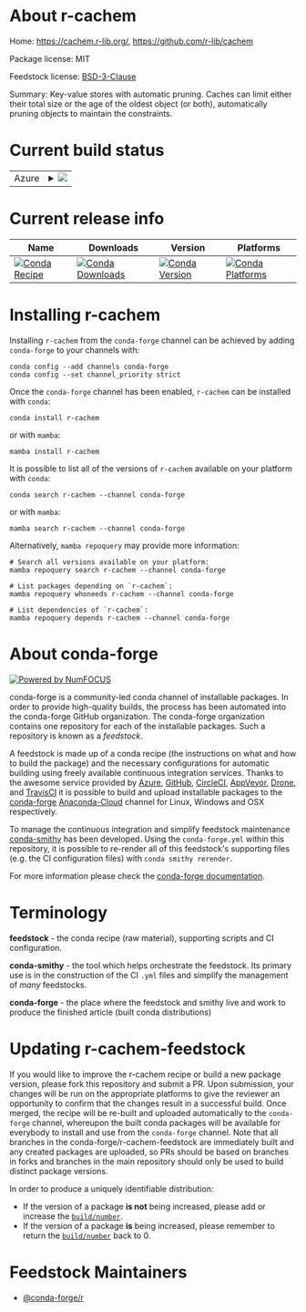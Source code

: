 About r-cachem
==============

Home: https://cachem.r-lib.org/, https://github.com/r-lib/cachem

Package license: MIT

Feedstock license: [BSD-3-Clause](https://github.com/conda-forge/r-cachem-feedstock/blob/main/LICENSE.txt)

Summary: Key-value stores with automatic pruning. Caches can limit either their total size or the age of the oldest object (or both), automatically pruning objects to maintain the constraints.

Current build status
====================


<table>
    
  <tr>
    <td>Azure</td>
    <td>
      <details>
        <summary>
          <a href="https://dev.azure.com/conda-forge/feedstock-builds/_build/latest?definitionId=11703&branchName=main">
            <img src="https://dev.azure.com/conda-forge/feedstock-builds/_apis/build/status/r-cachem-feedstock?branchName=main">
          </a>
        </summary>
        <table>
          <thead><tr><th>Variant</th><th>Status</th></tr></thead>
          <tbody><tr>
              <td>linux_64_r_base4.1</td>
              <td>
                <a href="https://dev.azure.com/conda-forge/feedstock-builds/_build/latest?definitionId=11703&branchName=main">
                  <img src="https://dev.azure.com/conda-forge/feedstock-builds/_apis/build/status/r-cachem-feedstock?branchName=main&jobName=linux&configuration=linux%20linux_64_r_base4.1" alt="variant">
                </a>
              </td>
            </tr><tr>
              <td>linux_64_r_base4.2</td>
              <td>
                <a href="https://dev.azure.com/conda-forge/feedstock-builds/_build/latest?definitionId=11703&branchName=main">
                  <img src="https://dev.azure.com/conda-forge/feedstock-builds/_apis/build/status/r-cachem-feedstock?branchName=main&jobName=linux&configuration=linux%20linux_64_r_base4.2" alt="variant">
                </a>
              </td>
            </tr><tr>
              <td>linux_aarch64_r_base4.1</td>
              <td>
                <a href="https://dev.azure.com/conda-forge/feedstock-builds/_build/latest?definitionId=11703&branchName=main">
                  <img src="https://dev.azure.com/conda-forge/feedstock-builds/_apis/build/status/r-cachem-feedstock?branchName=main&jobName=linux&configuration=linux%20linux_aarch64_r_base4.1" alt="variant">
                </a>
              </td>
            </tr><tr>
              <td>linux_aarch64_r_base4.2</td>
              <td>
                <a href="https://dev.azure.com/conda-forge/feedstock-builds/_build/latest?definitionId=11703&branchName=main">
                  <img src="https://dev.azure.com/conda-forge/feedstock-builds/_apis/build/status/r-cachem-feedstock?branchName=main&jobName=linux&configuration=linux%20linux_aarch64_r_base4.2" alt="variant">
                </a>
              </td>
            </tr><tr>
              <td>linux_ppc64le_r_base4.1</td>
              <td>
                <a href="https://dev.azure.com/conda-forge/feedstock-builds/_build/latest?definitionId=11703&branchName=main">
                  <img src="https://dev.azure.com/conda-forge/feedstock-builds/_apis/build/status/r-cachem-feedstock?branchName=main&jobName=linux&configuration=linux%20linux_ppc64le_r_base4.1" alt="variant">
                </a>
              </td>
            </tr><tr>
              <td>linux_ppc64le_r_base4.2</td>
              <td>
                <a href="https://dev.azure.com/conda-forge/feedstock-builds/_build/latest?definitionId=11703&branchName=main">
                  <img src="https://dev.azure.com/conda-forge/feedstock-builds/_apis/build/status/r-cachem-feedstock?branchName=main&jobName=linux&configuration=linux%20linux_ppc64le_r_base4.2" alt="variant">
                </a>
              </td>
            </tr><tr>
              <td>osx_64_r_base4.1</td>
              <td>
                <a href="https://dev.azure.com/conda-forge/feedstock-builds/_build/latest?definitionId=11703&branchName=main">
                  <img src="https://dev.azure.com/conda-forge/feedstock-builds/_apis/build/status/r-cachem-feedstock?branchName=main&jobName=osx&configuration=osx%20osx_64_r_base4.1" alt="variant">
                </a>
              </td>
            </tr><tr>
              <td>osx_64_r_base4.2</td>
              <td>
                <a href="https://dev.azure.com/conda-forge/feedstock-builds/_build/latest?definitionId=11703&branchName=main">
                  <img src="https://dev.azure.com/conda-forge/feedstock-builds/_apis/build/status/r-cachem-feedstock?branchName=main&jobName=osx&configuration=osx%20osx_64_r_base4.2" alt="variant">
                </a>
              </td>
            </tr><tr>
              <td>osx_arm64_r_base4.1</td>
              <td>
                <a href="https://dev.azure.com/conda-forge/feedstock-builds/_build/latest?definitionId=11703&branchName=main">
                  <img src="https://dev.azure.com/conda-forge/feedstock-builds/_apis/build/status/r-cachem-feedstock?branchName=main&jobName=osx&configuration=osx%20osx_arm64_r_base4.1" alt="variant">
                </a>
              </td>
            </tr><tr>
              <td>osx_arm64_r_base4.2</td>
              <td>
                <a href="https://dev.azure.com/conda-forge/feedstock-builds/_build/latest?definitionId=11703&branchName=main">
                  <img src="https://dev.azure.com/conda-forge/feedstock-builds/_apis/build/status/r-cachem-feedstock?branchName=main&jobName=osx&configuration=osx%20osx_arm64_r_base4.2" alt="variant">
                </a>
              </td>
            </tr><tr>
              <td>win_64</td>
              <td>
                <a href="https://dev.azure.com/conda-forge/feedstock-builds/_build/latest?definitionId=11703&branchName=main">
                  <img src="https://dev.azure.com/conda-forge/feedstock-builds/_apis/build/status/r-cachem-feedstock?branchName=main&jobName=win&configuration=win%20win_64_" alt="variant">
                </a>
              </td>
            </tr>
          </tbody>
        </table>
      </details>
    </td>
  </tr>
</table>

Current release info
====================

| Name | Downloads | Version | Platforms |
| --- | --- | --- | --- |
| [![Conda Recipe](https://img.shields.io/badge/recipe-r--cachem-green.svg)](https://anaconda.org/conda-forge/r-cachem) | [![Conda Downloads](https://img.shields.io/conda/dn/conda-forge/r-cachem.svg)](https://anaconda.org/conda-forge/r-cachem) | [![Conda Version](https://img.shields.io/conda/vn/conda-forge/r-cachem.svg)](https://anaconda.org/conda-forge/r-cachem) | [![Conda Platforms](https://img.shields.io/conda/pn/conda-forge/r-cachem.svg)](https://anaconda.org/conda-forge/r-cachem) |

Installing r-cachem
===================

Installing `r-cachem` from the `conda-forge` channel can be achieved by adding `conda-forge` to your channels with:

```
conda config --add channels conda-forge
conda config --set channel_priority strict
```

Once the `conda-forge` channel has been enabled, `r-cachem` can be installed with `conda`:

```
conda install r-cachem
```

or with `mamba`:

```
mamba install r-cachem
```

It is possible to list all of the versions of `r-cachem` available on your platform with `conda`:

```
conda search r-cachem --channel conda-forge
```

or with `mamba`:

```
mamba search r-cachem --channel conda-forge
```

Alternatively, `mamba repoquery` may provide more information:

```
# Search all versions available on your platform:
mamba repoquery search r-cachem --channel conda-forge

# List packages depending on `r-cachem`:
mamba repoquery whoneeds r-cachem --channel conda-forge

# List dependencies of `r-cachem`:
mamba repoquery depends r-cachem --channel conda-forge
```


About conda-forge
=================

[![Powered by
NumFOCUS](https://img.shields.io/badge/powered%20by-NumFOCUS-orange.svg?style=flat&colorA=E1523D&colorB=007D8A)](https://numfocus.org)

conda-forge is a community-led conda channel of installable packages.
In order to provide high-quality builds, the process has been automated into the
conda-forge GitHub organization. The conda-forge organization contains one repository
for each of the installable packages. Such a repository is known as a *feedstock*.

A feedstock is made up of a conda recipe (the instructions on what and how to build
the package) and the necessary configurations for automatic building using freely
available continuous integration services. Thanks to the awesome service provided by
[Azure](https://azure.microsoft.com/en-us/services/devops/), [GitHub](https://github.com/),
[CircleCI](https://circleci.com/), [AppVeyor](https://www.appveyor.com/),
[Drone](https://cloud.drone.io/welcome), and [TravisCI](https://travis-ci.com/)
it is possible to build and upload installable packages to the
[conda-forge](https://anaconda.org/conda-forge) [Anaconda-Cloud](https://anaconda.org/)
channel for Linux, Windows and OSX respectively.

To manage the continuous integration and simplify feedstock maintenance
[conda-smithy](https://github.com/conda-forge/conda-smithy) has been developed.
Using the ``conda-forge.yml`` within this repository, it is possible to re-render all of
this feedstock's supporting files (e.g. the CI configuration files) with ``conda smithy rerender``.

For more information please check the [conda-forge documentation](https://conda-forge.org/docs/).

Terminology
===========

**feedstock** - the conda recipe (raw material), supporting scripts and CI configuration.

**conda-smithy** - the tool which helps orchestrate the feedstock.
                   Its primary use is in the construction of the CI ``.yml`` files
                   and simplify the management of *many* feedstocks.

**conda-forge** - the place where the feedstock and smithy live and work to
                  produce the finished article (built conda distributions)


Updating r-cachem-feedstock
===========================

If you would like to improve the r-cachem recipe or build a new
package version, please fork this repository and submit a PR. Upon submission,
your changes will be run on the appropriate platforms to give the reviewer an
opportunity to confirm that the changes result in a successful build. Once
merged, the recipe will be re-built and uploaded automatically to the
`conda-forge` channel, whereupon the built conda packages will be available for
everybody to install and use from the `conda-forge` channel.
Note that all branches in the conda-forge/r-cachem-feedstock are
immediately built and any created packages are uploaded, so PRs should be based
on branches in forks and branches in the main repository should only be used to
build distinct package versions.

In order to produce a uniquely identifiable distribution:
 * If the version of a package **is not** being increased, please add or increase
   the [``build/number``](https://docs.conda.io/projects/conda-build/en/latest/resources/define-metadata.html#build-number-and-string).
 * If the version of a package **is** being increased, please remember to return
   the [``build/number``](https://docs.conda.io/projects/conda-build/en/latest/resources/define-metadata.html#build-number-and-string)
   back to 0.

Feedstock Maintainers
=====================

* [@conda-forge/r](https://github.com/conda-forge/r/)

